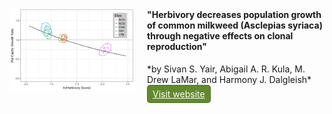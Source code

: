 <style>
.btn {
  display: none !important;
}

.site-footer {
  display: none !important;
}

.project-tagline {
  display: none !important;
}

.mybtn {
    display: inline-block;
    margin-bottom: 1rem;
    padding: 5px 8px;
    color: rgba(255, 255, 255, 1.0);
    background-color: rgba(98, 138, 44, 1);
    border-color: rgba(0, 0, 0, 0.2);
    border-style: solid;
    border-width: 1px;
    border-radius: 0.3rem;
}
</style>

<a href="scripts/figs/Figure5_PopGrowthVsHerb/Figure5_PopGrowthVsHerb.png" title="Population growth rate declines with herbivory intensity. Ellipses show 95% confidence regions of bootstrap estimates (points) for each site. Black line is the population growth projected across the parameter space of herbivory scores via point-mass herbivory distributions for the model with all sites combined."><img width="200px" style="float:left;margin-right:20px;" src="scripts/figs/Figure5_PopGrowthVsHerb/Figure5_PopGrowthVsHerb.png" /></a>
<h4 style="margin-top:1rem;">"Herbivory decreases population growth of common milkweed (Asclepias syriaca) through negative effects on clonal reproduction"</h4>
*by Sivan S. Yair, Abigail A. R. Kula, M. Drew LaMar, and Harmony J. Dalgleish*

<a href="https://mdlama.github.io/milkweed-yair/" class="mybtn">
Visit website
</a>
